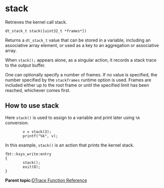 
# stack

Retrieves the kernel call stack.

```
dt_stack_t stack([uint32_t *frames*])
```

Returns a `dt_stack_t` value that can be stored in a variable,
including an associative array element,
or used as a key to an aggregation or associative array.  

When `stack();` appears alone, as a singular action,
it records a stack trace to the output buffer.

One can optionally specify a number of frames.
If no value is specified, the number specified by the `stackframes` runtime option is used.
Frames are included either up to the root frame or until the specified limit has been reached, whichever comes first.

## How to use stack

Here `stack()` is used to assign to a variable and print later using `%k` conversion.

```
        v = stack(3);
        printf("%k", v);
```

In this example, `stack()` is an action that prints the kernel stack.

```
fbt::ksys_write:entry
{
        stack();
        exit(0);
}

```

**Parent topic:**[DTrace Function Reference](../reference/dtrace_functions.md)

